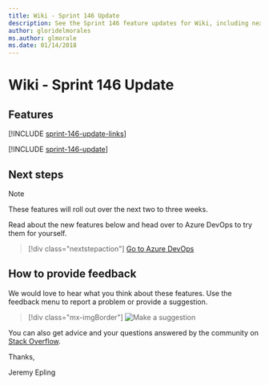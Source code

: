 ```yaml
---
title: Wiki - Sprint 146 Update
description: See the Sprint 146 feature updates for Wiki, including next steps.
author: gloridelmorales
ms.author: glmorale
ms.date: 01/14/2018
---
```


# Wiki - Sprint 146 Update

## Features

[!INCLUDE [sprint-146-update-links](../includes/wiki/sprint-146-update-links.md)]

[!INCLUDE [sprint-146-update](../includes/wiki/sprint-146-update.md)]

## Next steps

> [!NOTE]
> These features will roll out over the next two to three weeks.

Read about the new features below and head over to Azure DevOps to try them for yourself.

> [!div class="nextstepaction"]
> [Go to Azure DevOps](https://go.microsoft.com/fwlink/?LinkId=307137&campaign=o~msft~docs~product-vsts~release-notes)

## How to provide feedback

We would love to hear what you think about these features. Use the feedback menu to report a problem or provide a suggestion.

> [!div class="mx-imgBorder"]
> ![Make a suggestion](../../media/help-make-a-suggestion.png)

You can also get advice and your questions answered by the community on [Stack Overflow](https://stackoverflow.com/questions/tagged/vsts).

Thanks,

Jeremy Epling
